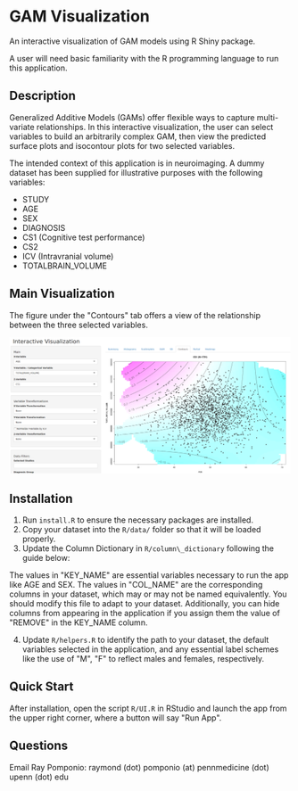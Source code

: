 # GAM Visualization

An interactive visualization of GAM models using R Shiny package.

A user will need basic familiarity with the R programming language to run this application.

## Description
Generalized Additive Models (GAMs) offer flexible ways to capture multi-variate relationships. In this interactive visualization, the user can select variables to build an arbitrarily complex GAM, then view the predicted surface plots and isocontour plots for two selected variables.

The intended context of this application is in neuroimaging. A dummy dataset has been supplied for illustrative purposes with the following variables:

* STUDY
* AGE
* SEX
* DIAGNOSIS
* CS1 (Cognitive test performance)
* CS2
* ICV (Intravranial volume)
* TOTALBRAIN_VOLUME

## Main Visualization
The figure under the "Contours" tab offers a view of the relationship between the three selected variables.

![alt text](img/1_contours_demo.png)

## Installation

1. Run `install.R` to ensure the necessary packages are installed.
2. Copy your dataset into the `R/data/` folder so that it will be loaded properly.
3. Update the Column Dictionary in `R/column\_dictionary` following the guide below:

The values in "KEY\_NAME" are essential variables necessary to run the app like AGE and SEX. The values in "COL\_NAME" are the corresponding columns in your dataset, which may or may not be named equivalently. You should modify this file to adapt to your dataset. Additionally, you can hide columns from appearing in the application if you assign them the value of "REMOVE" in the KEY\_NAME column.

4. Update `R/helpers.R` to identify the path to your dataset, the default variables selected in the application, and any essential label schemes like the use of "M", "F" to reflect males and females, respectively.

## Quick Start

After installation, open the script `R/UI.R` in RStudio and launch the app from the upper right corner, where a button will say "Run App".

## Questions

Email Ray Pomponio: raymond (dot) pomponio (at) pennmedicine (dot) upenn (dot) edu


